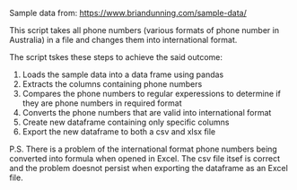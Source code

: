 Sample data from: https://www.briandunning.com/sample-data/

This script takes all phone numbers (various formats of phone number in Australia) in a file and changes them into international format.

The script tskes these steps to achieve the said outcome:

1. Loads the sample data into a data frame using pandas
2. Extracts the columns containing phone numbers
3. Compares the phone numbers to regular experessions to determine if they are phone numbers in required format
4. Converts the phone numbers that are valid into international format
5. Create new dataframe containing only specific columns
6. Export the new dataframe to both a csv and xlsx file

P.S. There is a problem of the international format phone numbers being converted into formula when opened in Excel. The csv file itsef is correct and the problem doesnot persist when exporting the dataframe as an Excel file.
